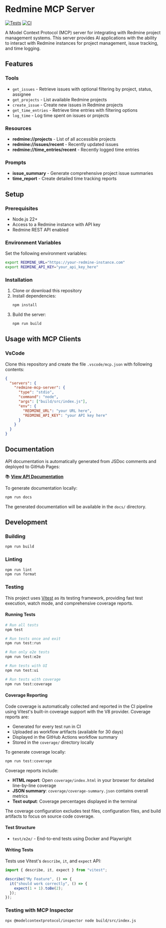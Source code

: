 # Redmine MCP Server

[![Tests](https://github.com/Wint3rmute/redmine-mcp/actions/workflows/tests.yml/badge.svg)](https://github.com/Wint3rmute/redmine-mcp/actions/workflows/tests.yml)
[![CI](https://github.com/Wint3rmute/redmine-mcp/actions/workflows/ci.yml/badge.svg)](https://github.com/Wint3rmute/redmine-mcp/actions/workflows/ci.yml)

A Model Context Protocol (MCP) server for integrating with Redmine project
management systems. This server provides AI applications with the ability to
interact with Redmine instances for project management, issue tracking, and time
logging.

## Features

### Tools

- `get_issues` - Retrieve issues with optional filtering by project, status,
  assignee
- `get_projects` - List available Redmine projects
- `create_issue` - Create new issues in Redmine projects
- `get_time_entries` - Retrieve time entries with filtering options
- `log_time` - Log time spent on issues or projects

### Resources

- **redmine://projects** - List of all accessible projects
- **redmine://issues/recent** - Recently updated issues
- **redmine://time_entries/recent** - Recently logged time entries

### Prompts

- **issue_summary** - Generate comprehensive project issue summaries
- **time_report** - Create detailed time tracking reports

## Setup

### Prerequisites

- Node.js 22+
- Access to a Redmine instance with API key
- Redmine REST API enabled

### Environment Variables

Set the following environment variables:

```bash
export REDMINE_URL="https://your-redmine-instance.com"
export REDMINE_API_KEY="your_api_key_here"
```

### Installation

1. Clone or download this repository
2. Install dependencies:
   ```bash
   npm install
   ```
3. Build the server:
   ```bash
   npm run build
   ```

## Usage with MCP Clients

### VsCode

Clone this repository and create the file `.vscode/mcp.json` with following
contents:

```json
{
  "servers": {
    "redmine-mcp-server": {
      "type": "stdio",
      "command": "node",
      "args": ["build/src/index.js"],
      "env": {
        "REDMINE_URL": "your URL here",
        "REDMINE_API_KEY": "your API key here"
      }
    }
  }
}
```

## Documentation

API documentation is automatically generated from JSDoc comments and deployed to
GitHub Pages:

📚 **[View API Documentation](https://wint3rmute.github.io/redmine-mcp/)**

To generate documentation locally:

```bash
npm run docs
```

The generated documentation will be available in the `docs/` directory.

## Development

### Building

```bash
npm run build
```

### Linting

```bash
npm run lint
npm run format
```

### Testing

This project uses [Vitest](https://vitest.dev/) as its testing framework,
providing fast test execution, watch mode, and comprehensive coverage reports.

#### Running Tests

```bash
# Run all tests
npm test

# Run tests once and exit
npm run test:run

# Run only e2e tests
npm run test:e2e

# Run tests with UI
npm run test:ui

# Run tests with coverage
npm run test:coverage
```

#### Coverage Reporting

Code coverage is automatically collected and reported in the CI pipeline using
Vitest's built-in coverage support with the V8 provider. Coverage reports are:

- Generated for every test run in CI
- Uploaded as workflow artifacts (available for 30 days)
- Displayed in the GitHub Actions workflow summary
- Stored in the `coverage/` directory locally

To generate coverage locally:

```bash
npm run test:coverage
```

Coverage reports include:
- **HTML report**: Open `coverage/index.html` in your browser for detailed line-by-line coverage
- **JSON summary**: `coverage/coverage-summary.json` contains overall metrics
- **Text output**: Coverage percentages displayed in the terminal

The coverage configuration excludes test files, configuration files, and build
artifacts to focus on source code coverage.

#### Test Structure

- `test/e2e/` - End-to-end tests using Docker and Playwright

#### Writing Tests

Tests use Vitest's `describe`, `it`, and `expect` API:

```typescript
import { describe, it, expect } from "vitest";

describe("My Feature", () => {
  it("should work correctly", () => {
    expect(1 + 1).toBe(2);
  });
});
```

### Testing with MCP Inspector

```bash
npx @modelcontextprotocol/inspector node build/src/index.js
```
